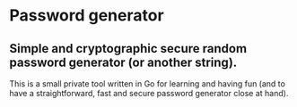 # Password generator
## Simple and cryptographic secure random password generator (or another string).

This is a small private tool written in Go for learning and having fun (and to have a straightforward, fast and secure
password generator close at hand).